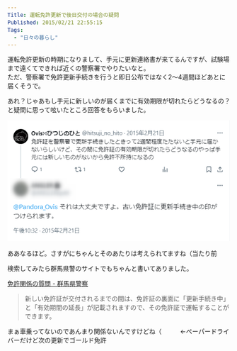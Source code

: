 ```yaml
---
Title: 運転免許更新で後日交付の場合の疑問
Published: 2015/02/21 22:55:15
Tags:
  - "日々の暮らし"
---
```

運転免許更新の時期になりまして、手元に更新連絡書が来てるんですが、試験場まで遠くてできれば近くの警察署でやりたいなと。  
ただ、警察署で免許更新手続きを行うと即日公布ではなく2～4週間ほどあとに届くそうで。  

あれ？じゃあもし手元に新しいのが届くまでに有効期限が切れたらどうなるの？と疑問に思って呟いたところ回答をもらいました。

![](tw.png)

ああなるほど。さすがにちゃんとそのあたりは考えられてますね（当たり前

検索してみたら群馬県警のサイトでもちゃんと書いてありました。

[免許関係の質問 - 群馬県警察](https://web.archive.org/web/20220329151757/https://www.police.pref.gunma.jp/koutuubu/04menkyo/a.html)

> 新しい免許証が交付されるまでの間は、免許証の裏面に「更新手続き中」と「有効期間の延長」が記載されますので、その免許証で運転することができます。

まぁ車乗ってないのであんまり関係ないんですけどね（　　　←ペーパードライバーだけど次の更新でゴールド免許